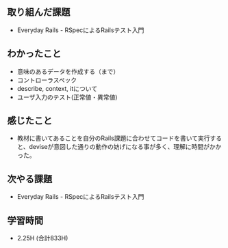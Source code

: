 ## 取り組んだ課題
- Everyday Rails - RSpecによるRailsテスト入門

## わかったこと
- 意味のあるデータを作成する（まで）
- コントローラスペック
- describe, context, itについて
- ユーザ入力のテスト(正常値・異常値)
  
## 感じたこと  
- 教材に書いてあることを自分のRails課題に合わせてコードを書いて実行すると、deviseが意図した通りの動作の妨げになる事が多く、理解に時間がかかった。
  
## 次やる課題  
- Everyday Rails - RSpecによるRailsテスト入門
  
## 学習時間  
- 2.25H (合計833H)

